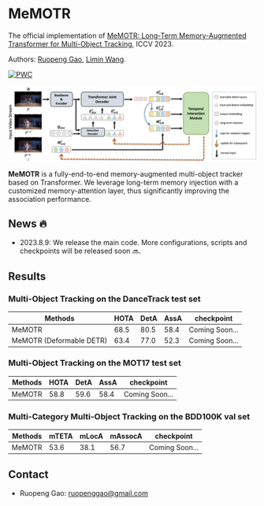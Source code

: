 # MeMOTR

The official implementation of [MeMOTR: Long-Term Memory-Augmented Transformer for Multi-Object Tracking](https://arxiv.org/abs/2307.15700), ICCV 2023.

Authors: [Ruopeng Gao](https://ruopenggao.com), [Limin Wang](https://wanglimin.github.io/).

[![PWC](https://img.shields.io/endpoint.svg?url=https://paperswithcode.com/badge/memotr-long-term-memory-augmented-transformer/multi-object-tracking-on-dancetrack)](https://paperswithcode.com/sota/multi-object-tracking-on-dancetrack?p=memotr-long-term-memory-augmented-transformer)

![MeMOTR](./assets/overview.png)

**MeMOTR** is a fully-end-to-end memory-augmented multi-object tracker based on Transformer. We leverage long-term memory injection with a customized memory-attention layer, thus significantly improving the association performance.



## News :fire:

- 2023.8.9: We release the main code. More configurations, scripts and checkpoints will be released soon :soon:.


## Results

### Multi-Object Tracking on the DanceTrack test set

| Methods                  | HOTA | DetA | AssA | checkpoint     |
| ------------------------ | ---- | ---- | ---- | -------------- |
| MeMOTR                   | 68.5 | 80.5 | 58.4 | Coming Soon... |
| MeMOTR (Deformable DETR) | 63.4 | 77.0 | 52.3 | Coming Soon... |



### Multi-Object Tracking on the MOT17 test set

| Methods | HOTA | DetA | AssA | checkpoint     |
| ------- | ---- | ---- | ---- | -------------- |
| MeMOTR  | 58.8 | 59.6 | 58.4 | Coming Soon... |



### Multi-Category Multi-Object Tracking on the BDD100K val set

| Methods | mTETA | mLocA | mAssocA | checkpoint     |
| ------- | ----- | ----- | ------- | -------------- |
| MeMOTR  | 53.6  | 38.1  | 56.7    | Coming Soon... |



## Contact

- Ruopeng Gao: ruopenggao@gmail.com